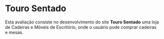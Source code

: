# Touro Sentado

Esta avaliação consiste no desenvolvimento do site **Touro Sentado** uma loja de Cadeiras e
Móveis de Escritório, onde o usuário pode comprar cadeiras e mesas.